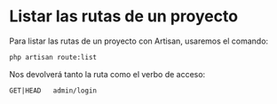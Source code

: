 # Listar las rutas de un proyecto

Para listar las rutas de un proyecto con Artisan, usaremos el comando:

``` sh
php artisan route:list
```

Nos devolverá tanto la ruta como el verbo de acceso:

```
GET|HEAD   admin/login
```
